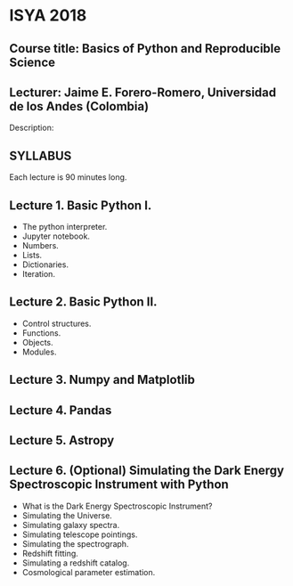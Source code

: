 # ISYA 2018

## Course title: Basics of Python and Reproducible Science

## Lecturer: Jaime E. Forero-Romero, Universidad de los Andes (Colombia)

Description: 

## SYLLABUS

Each lecture is 90 minutes long.

## Lecture 1. Basic Python I.
* The python interpreter.  
* Jupyter notebook. 
* Numbers.
* Lists.
* Dictionaries.
* Iteration.

## Lecture 2. Basic Python II.
* Control structures.  
* Functions.
* Objects.
* Modules.

## Lecture 3. Numpy and Matplotlib

## Lecture 4. Pandas

## Lecture 5. Astropy

## Lecture 6. (Optional) Simulating the Dark Energy Spectroscopic Instrument with Python

* What is the Dark Energy Spectroscopic Instrument?
* Simulating the Universe.
* Simulating galaxy spectra.
* Simulating telescope pointings. 
* Simulating the spectrograph.
* Redshift fitting.
* Simulating a redshift catalog.
* Cosmological parameter estimation.
